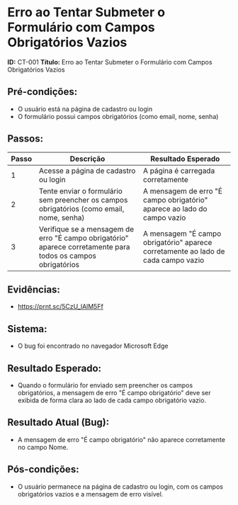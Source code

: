 # Erro ao Tentar Submeter o Formulário com Campos Obrigatórios Vazios
**ID:** CT-001
**Título:** Erro ao Tentar Submeter o Formulário com Campos Obrigatórios Vazios

## Pré-condições:
- O usuário está na página de cadastro ou login
- O formulário possui campos obrigatórios (como email, nome, senha)

## Passos:

| Passo | Descrição                                                                                   | Resultado Esperado                                                   |
|-------|---------------------------------------------------------------------------------------------|----------------------------------------------------------------------|
| 1     | Acesse a página de cadastro ou login                                                        | A página é carregada corretamente                                    |
| 2     | Tente enviar o formulário sem preencher os campos obrigatórios (como email, nome, senha)    | A mensagem de erro "É campo obrigatório" aparece ao lado do campo vazio |
| 3     | Verifique se a mensagem de erro "É campo obrigatório" aparece corretamente para todos os campos obrigatórios | A mensagem "É campo obrigatório" aparece corretamente ao lado de cada campo vazio |

## Evidências: 
- https://prnt.sc/5CzU_lAlM5Ff

## Sistema:
- O bug foi encontrado no navegador Microsoft Edge

## Resultado Esperado:
- Quando o formulário for enviado sem preencher os campos obrigatórios, a mensagem de erro "É campo obrigatório" deve ser exibida de forma clara ao lado de cada campo obrigatório vazio.

## Resultado Atual (Bug):
- A mensagem de erro "É campo obrigatório" não aparece corretamente no campo Nome.
## Pós-condições:
- O usuário permanece na página de cadastro ou login, com os campos obrigatórios vazios e a mensagem de erro visível.
